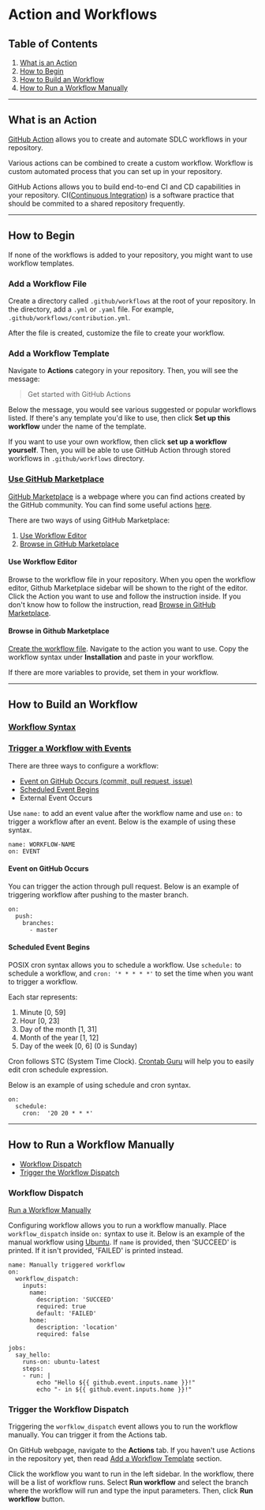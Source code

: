 # Action and Workflows

## Table of Contents

1. [What is an Action](#what-is-an-action)
1. [How to Begin](#how-to-begin)
1. [How to Build an Workflow](#how-to-build-an-workflow)
1. [How to Run a Workflow Manually](#how-to-run-a-workflow-manually)

---

## What is an Action

[GitHub Action](https://docs.github.com/en/actions/getting-started-with-github-actions/about-github-actions) allows you to create and automate SDLC workflows in your repository.

Various actions can be combined to create a custom workflow. Workflow is custom automated process that you can set up in your repository.

GitHub Actions allows you to build end-to-end CI and CD capabilities in your repository. CI([Continuous Integration](https://docs.github.com/en/actions/building-and-testing-code-with-continuous-integration/about-continuous-integration)) is a software practice that should be commited to a shared repository frequently.

---

## How to Begin

If none of the workflows is added to your repository, you might want to use workflow templates.

### Add a Workflow File

Create a directory called `.github/workflows` at the root of your repository. In the directory, add a `.yml` or `.yaml` file. For example, `.github/workflows/contribution.yml`.

After the file is created, customize the file to create your workflow.

### Add a Workflow Template

Navigate to **Actions** category in your repository. Then, you will see the message:

> Get started with GitHub Actions

Below the message, you would see various suggested or popular workflows listed. If there's any template you'd like to use, then click **Set up this workflow** under the name of the template.

If you want to use your own workflow, then click **set up a workflow yourself**. Then, you will be able to use GitHub Action through stored workflows in `.github/workflows` directory.

### [Use GitHub Marketplace](https://docs.github.com/en/actions/getting-started-with-github-actions/using-actions-from-github-marketplace)

[GitHub Marketplace](https://github.com/marketplace?type=actions) is a webpage where you can find actions created by the GitHub community. You can find some useful actions [here](/Actions/Useful-Actions.md).

There are two ways of using GitHub Marketplace:
1. [Use Workflow Editor](#use-workflow-editor)
1. [Browse in GitHub Marketplace](#browse-in-github-marketplace)

#### Use Workflow Editor

Browse to the workflow file in your repository. When you open the workflow editor, Github Marketplace sidebar will be shown to the right of the editor. Click the Action you want to use and follow the instruction inside. If you don't know how to follow the instruction, read [Browse in GitHub Marketplace](#browse-in-github-marketplace).

#### Browse in Github Marketplace

[Create the workflow file](#add-a-workflow-file). Navigate to the action you want to use. Copy the workflow syntax under **Installation** and paste in your workflow. 

If there are more variables to provide, set them in your workflow.

---

## How to Build an Workflow

### [Workflow Syntax](https://docs.github.com/en/actions/reference/workflow-syntax-for-github-actions)

### [Trigger a Workflow with Events](https://docs.github.com/en/actions/configuring-and-managing-workflows/configuring-a-workflow#triggering-a-workflow-with-events)

There are three ways to configure a workflow:

* [Event on GitHub Occurs (commit, pull request, issue)](#event-on-github-occurs)
* [Scheduled Event Begins](#scheduled-event-begins)
* External Event Occurs

Use `name:` to add an event value after the workflow name and use `on:` to trigger a workflow after an event. Below is the example of using these syntax.

```
name: WORKFLOW-NAME
on: EVENT
```

#### Event on GitHub Occurs

You can trigger the action through pull request. Below is an example of triggering workflow after pushing to the master branch.

```
on:
  push:
    branches:
      - master
```

#### Scheduled Event Begins

POSIX cron syntax allows you to schedule a workflow. Use `schedule:` to schedule a workflow, and `cron: '* * * * *'` to set the time when you want to trigger a workflow.

Each star represents:

1. Minute [0, 59]
1. Hour [0, 23]
1. Day of the month [1, 31]
1. Month of the year [1, 12]
1. Day of the week [0, 6] (0 is Sunday)

Cron follows STC (System Time Clock). [Crontab Guru](https://crontab.guru/#20_20_*_*_*) will help you to easily edit cron schedule expression.

Below is an example of using schedule and cron syntax.

```
on:
  schedule:
    cron:  '20 20 * * *'
```

---

## How to Run a Workflow Manually

* [Workflow Dispatch](#workflow-dispatch)
* [Trigger the Workflow Dispatch](#trigger-the-workflow-dispatch)

### Workflow Dispatch

[Run a Workflow Manually](https://docs.github.com/en/actions/configuring-and-managing-workflows/configuring-a-workflow#manually-running-a-workflow)

Configuring workflow allows you to run a workflow manually. Place `workflow_dispatch` inside `on:` syntax to use it. Below is an example of the manual workflow using [Ubuntu](https://ubuntu.com/). If `name` is provided, then 'SUCCEED' is printed. If it isn't provided, 'FAILED' is printed instead.

```
name: Manually triggered workflow
on:
  workflow_dispatch:
    inputs:
      name:
        description: 'SUCCEED'
        required: true
        default: 'FAILED'
      home:
        description: 'location'
        required: false

jobs:
  say_hello:
    runs-on: ubuntu-latest
    steps:
    - run: |
        echo "Hello ${{ github.event.inputs.name }}!"
        echo "- in ${{ github.event.inputs.home }}!"
```

### Trigger the Workflow Dispatch

Triggering the `worfklow_dispatch` event allows you to run the workflow manually. You can trigger it from the Actions tab.

On GitHub webpage, navigate to the **Actions** tab. If you haven't use Actions in the repository yet, then read [Add a Workflow Template](#add-a-workflow-template) section.

Click the workflow you want to run in the left sidebar. In the workflow, there will be a list of workflow runs. Select **Run workflow** and select the branch where the workflow will run and type the input parameters. Then, click **Run workflow** button.
